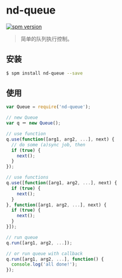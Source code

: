 # nd-queue

[![spm version](http://spmjs.io/badge/nd-queue)](http://spmjs.io/package/nd-queue)

> 简单的队列执行控制。

## 安装

```bash
$ spm install nd-queue --save
```

## 使用

```js
var Queue = require('nd-queue');

// new Queue
var q ＝ new Queue();

// use function
q.use(function([arg1, arg2, ...], next) {
  // do some (a)sync job, then
  if (true) {
    next();
  }
});

// use functions
q.use([function([arg1, arg2, ...], next) {
  if (true) {
    next();
  }
}, function([arg1, arg2, ...], next) {
  if (true) {
    next();
  }
}]);

// run queue
q.run([arg1, arg2, ...]);

// or run queue with callback
q.run([arg1, arg2, ...], function() {
  console.log('all done!');
});
```
